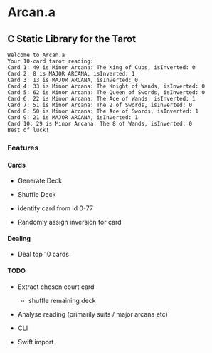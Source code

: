 # Arcan.a

## C Static Library for the Tarot

```
Welcome to Arcan.a
Your 10-card tarot reading:
Card 1: 49 is Minor Arcana: The King of Cups, isInverted: 0
Card 2: 8 is MAJOR ARCANA, isInverted: 1
Card 3: 13 is MAJOR ARCANA, isInverted: 0
Card 4: 33 is Minor Arcana: The Knight of Wands, isInverted: 0
Card 5: 62 is Minor Arcana: The Queen of Swords, isInverted: 0
Card 6: 22 is Minor Arcana: The Ace of Wands, isInverted: 1
Card 7: 51 is Minor Arcana: The 2 of Swords, isInverted: 0
Card 8: 50 is Minor Arcana: The Ace of Swords, isInverted: 1
Card 9: 21 is MAJOR ARCANA, isInverted: 1
Card 10: 29 is Minor Arcana: The 8 of Wands, isInverted: 0
Best of luck!
```

### Features 

#### Cards

* Generate Deck

* Shuffle Deck

* identify card from id 0-77

* Randomly assign inversion for card

#### Dealing

* Deal top 10 cards

#### TODO

* Extract chosen court card
    * shuffle remaining deck

* Analyse reading (primarily suits / major arcana etc)

* CLI

* Swift import